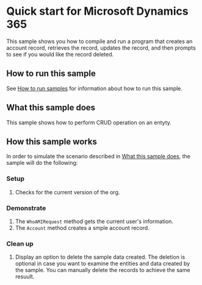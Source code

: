 # Quick start for Microsoft Dynamics 365

This sample shows you how to compile and run a program that creates an account record, retrieves the record, updates the record, and then prompts to see if you would like the record deleted.

## How to run this sample

See [How to run samples](../../../How-to-run-samples.md) for information about how to run this sample.

## What this sample does

This sample shows how to perform CRUD operation on an entyty.

## How this sample works

In order to simulate the scenario described in [What this sample does](#what-this-sample-does), the sample will do the following:

### Setup

1. Checks for the current version of the org.

### Demonstrate

1. The `WhoAMIRequest` method gets the current user's information.
2. The `Account` method creates a smple account record.

### Clean up

1. Display an option to delete the sample data created. The deletion is optional in case you want to examine the entities and data created by the sample. You can manually delete the records to achieve the same resuult.
